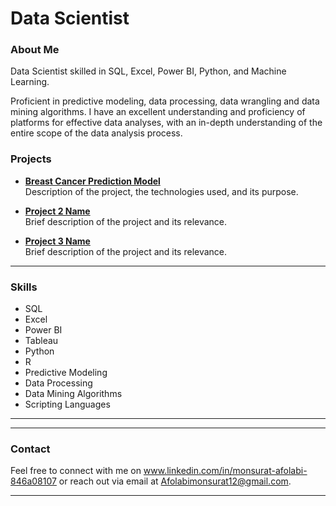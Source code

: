 # Data Scientist

### About Me
Data Scientist skilled in SQL, Excel, Power BI, Python, and Machine Learning.

Proficient in predictive modeling, data processing, data wrangling and data mining algorithms. I have an excellent understanding and proficiency of platforms for effective data analyses, with an in-depth understanding of the entire scope of the data analysis process.



### Projects
- **[Breast Cancer Prediction Model](https://github.com/Murnsurah/Breast-Cancer-Prediction.git)**  
  Description of the project, the technologies used, and its purpose.
  
- **[Project 2 Name]()**  
  Brief description of the project and its relevance.

- **[Project 3 Name]()**  
  Brief description of the project and its relevance.

---

### Skills
- SQL
- Excel
- Power BI
- Tableau
- Python
- R
- Predictive Modeling
- Data Processing
- Data Mining Algorithms
- Scripting Languages

---

---

### Contact
Feel free to connect with me on www.linkedin.com/in/monsurat-afolabi-846a08107 or reach out via email at Afolabimonsurat12@gmail.com.

---
